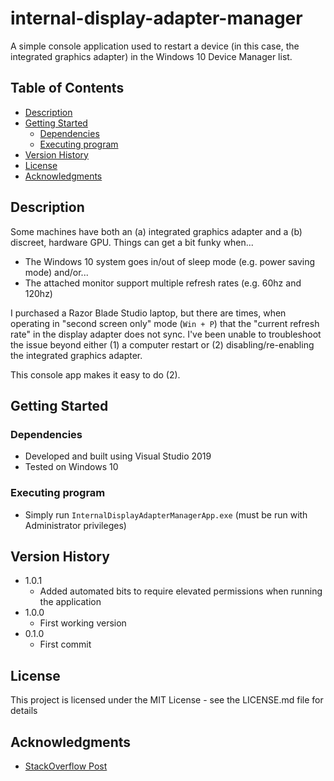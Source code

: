 # internal-display-adapter-manager<!-- omit in toc -->

A simple console application used to restart a device (in this case, the integrated graphics adapter) in the Windows 10 Device Manager list.

## Table of Contents<!-- omit in toc -->
- [Description](#description)
- [Getting Started](#getting-started)
  - [Dependencies](#dependencies)
  - [Executing program](#executing-program)
- [Version History](#version-history)
- [License](#license)
- [Acknowledgments](#acknowledgments)

## Description

Some machines have both an (a) integrated graphics adapter and a (b) discreet, hardware GPU. Things can get a bit funky when...

* The Windows 10 system goes in/out of sleep mode (e.g. power saving mode) and/or...
* The attached monitor support multiple refresh rates (e.g. 60hz and 120hz)

I purchased a Razor Blade Studio laptop, but there are times, when operating in "second screen only" mode (`Win + P`) that the "current refresh rate" in the display adapter does not sync. I've been unable to troubleshoot the issue beyond either (1) a computer restart or (2) disabling/re-enabling the integrated graphics adapter.

This console app makes it easy to do (2).

## Getting Started

### Dependencies

* Developed and built using Visual Studio 2019
* Tested on Windows 10

### Executing program

* Simply run `InternalDisplayAdapterManagerApp.exe` (must be run with Administrator privileges)

## Version History
* 1.0.1
    * Added automated bits to require elevated permissions when running the application
* 1.0.0
    * First working version
* 0.1.0
    * First commit

## License

This project is licensed under the MIT License - see the LICENSE.md file for details

## Acknowledgments

* [StackOverflow Post](https://stackoverflow.com/questions/1438371/win32-api-function-to-programmatically-enable-disable-device)